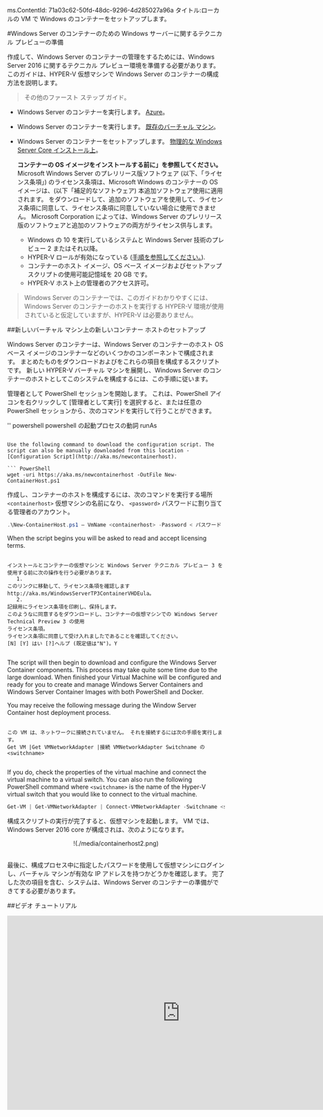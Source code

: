 ms.ContentId: 71a03c62-50fd-48dc-9296-4d285027a96a
タイトル:ローカルの VM で Windows のコンテナーをセットアップします。

#Windows Server のコンテナーのための Windows サーバーに関するテクニカル プレビューの準備

作成して、Windows Server のコンテナーの管理をするためには、Windows Server 2016 に関するテクニカル プレビュー環境を準備する必要があります。
このガイドは、HYPER-V 仮想マシンで Windows Server のコンテナーの構成方法を説明します。

> その他のファースト ステップ ガイド。
> 

*   Windows Server のコンテナーを実行します。 [Azure](./azure_setup.md)。
*   Windows Server のコンテナーを実行します。 [既存のバーチャル マシン](./inplace_setup.md)。
*   Windows Server のコンテナーをセットアップします。 [物理的な Windows Server Core インストール上](./inplace_setup.md)。
    
    **コンテナーの OS イメージをインストールする前に」を参照してください。**  Microsoft Windows Server のプレリリース版ソフトウェア (以下、「ライセンス条項」) のライセンス条項は、Microsoft Windows のコンテナーの OS イメージは、(以下「補足的なソフトウェア) 本追加ソフトウェア使用に適用されます。
    をダウンロードして、追加のソフトウェアを使用して、ライセンス条項に同意して、ライセンス条項に同意していない場合に使用できません。
    Microsoft Corporation によっては、Windows Server のプレリリース版のソフトウェアと追加のソフトウェアの両方がライセンス供与します。
    
    *   Windows の 10 を実行しているシステムと Windows Server 技術のプレビュー 2 またはそれ以降。
    *   HYPER-V ロールが有効になっている ([手順を参照してください。](https://msdn.microsoft.com/virtualization/hyperv_on_windows/quick_start/walkthrough_install#UsingPowerShell)).
    *   コンテナーのホスト イメージ、OS ベース イメージおよびセットアップ スクリプトの使用可能記憶域を 20 GB です。
    *   HYPER-V ホスト上の管理者のアクセス許可。

> Windows Server のコンテナーでは、このガイドわかりやすくには、Windows Server のコンテナーのホストを実行する HYPER-V 環境が使用されていると仮定していますが、HYPER-V は必要ありません。
> 

##新しいバーチャル マシン上の新しいコンテナー ホストのセットアップ

Windows Server のコンテナーは、Windows Server のコンテナーのホスト OS ベース イメージのコンテナーなどのいくつかのコンポーネントで構成されます。
まとめたものをダウンロードおよびをこれらの項目を構成するスクリプトです。
新しい HYPER-V バーチャル マシンを展開し、Windows Server のコンテナーのホストとしてこのシステムを構成するには、この手順に従います。

管理者として PowerShell セッションを開始します。
これは、PowerShell アイコンを右クリックして [管理者として実行] を選択すると、または任意の PowerShell セッションから、次のコマンドを実行して行うことができます。

'' powershell
powershell の起動プロセスの動詞 runAs


```

Use the following command to download the configuration script. The script can also be manually downloaded from this location - [Configuration Script](http://aka.ms/newcontainerhost).

``` PowerShell
wget -uri https://aka.ms/newcontainerhost -OutFile New-ContainerHost.ps1

```

作成し、コンテナーのホストを構成するには、次のコマンドを実行する場所 `<containerhost>` 仮想マシンの名前になり、 `<password>` パスワードに割り当てる管理者のアカウント。

``` powershell
.\New-ContainerHost.ps1 – VmName <containerhost> -Password < パスワード >


```

When the script begins you will be asked to read and accept licensing terms.


```

インストールとコンテナーの仮想マシンと Windows Server テクニカル プレビュー 3 を使用する前に次の操作を行う必要があります。
   1.
このリンクに移動して、ライセンス条項を確認します http://aka.ms/WindowsServerTP3ContainerVHDEula。
   2.
記録用にライセンス条項を印刷し、保持します。
このようなに同意するをダウンロードし、コンテナーの仮想マシンでの Windows Server Technical Preview 3 の使用
ライセンス条項。
ライセンス条項に同意して受け入れましたであることを確認してください。
[N] [Y] はい [?]ヘルプ (既定値は"N")。Y


```

The script will then begin to download and configure the Windows Server Container components. This process may take quite some time due to the large download. When finished your Virtual Machine will be configured and ready for you to create and manage Windows Server Containers and Windows Server Container Images with both PowerShell and Docker.  

You may receive the following message during the Window Server Container host deployment process. 

```

この VM は、ネットワークに接続されていません。 それを接続するには次の手順を実行します。
Get VM |Get VMNetworkAdapter |接続 VMNetworkAdapter Switchname の <switchname>


```
If you do, check the properties of the virtual machine and connect the virtual machine to a virtual switch. You can also run the following PowerShell command where `<switchname>` is the name of the Hyper-V virtual switch that you would like to connect to the virtual machine.

``` powershell 
Get-VM | Get-VMNetworkAdapter | Connect-VMNetworkAdapter -Switchname <switchname>

```

構成スクリプトの実行が完了すると、仮想マシンを起動します。
VM では、Windows Server 2016 core が構成されは、次のようになります。

<center>!(./media/containerhost2.png)</center><br />

最後に、構成プロセス中に指定したパスワードを使用して仮想マシンにログインし、バーチャル マシンが有効な IP アドレスを持つかどうかを確認します。
完了した次の項目を含む、システムは、Windows Server のコンテナーの準備ができてする必要があります。

##ビデオ チュートリアル

<iframe src="https://channel9.msdn.com/Blogs/containers/Quick-Start-Configure-Windows-Server-Containers-on-a-Local-System/player" width="800" height="450" allowFullScreen="true" frameBorder="0" scrolling="no" caps_internal_Id="0f9e3ac7-296f-45ec-9be4-6e903d571ccf" />

##次の手順 - は、コンテナーの使用を開始します。

Windows Server のコンテナーの機能を実行しているシステムがイメージを Windows のサーバーのコンテナーおよび Windows Server のコンテナーを作業を開始する、次のガイドにジャンプ、Windows Server 2016 をしたとします。

[クイック スタート:Windows Server のコンテナーと Docker](./manage_docker.md)

[クイック スタート:Windows Server のコンテナーと PowerShell](./manage_powershell.md)

-------------------

[コンテナーのホームに戻る](../containers_welcome.md)[現在のリリースに関する既知の問題](../about/work_in_progress.md)





